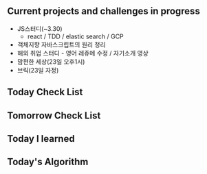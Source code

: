 ## Current projects and challenges in progress

* JS스터디(~3.30)
  * react / TDD / elastic search / GCP 
* 객체지향 자바스크립트의 원리 정리
* 해외 취업 스터디 - 영어 레쥬메 수정 / 자기소개 영상
* 맘편한 세상(23일 오후1시)
* 브릭(23일 자정)

## Today Check List



## Tomorrow Check List



## Today I learned



## Today's Algorithm

